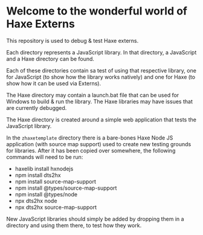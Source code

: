 # Welcome to the wonderful world of Haxe Externs

This repository is used to debug & test Haxe externs.

Each directory represents a JavaScript library. In that directory, a JavaScript and a Haxe directory can be found. 

Each of these directories contain sa test of using that respective library, one for JavaScript (to show how the library works natively) and one for Haxe (to show how it can be used via Externs).

The Haxe directory may contain a launch.bat file that can be used for Windows to build & run the library. The Haxe libraries may have issues that are currently debugged.

The Haxe directory is created around a simple web application that tests the JavaScript library.

In the `zhaxetemplate` directory there is a bare-bones Haxe Node JS application (with source map support) used to create new testing grounds for libraries. After it has been copied over somewhere, the following commands will need to be run:
- haxelib install hxnodejs
- npm install dts2hx
- npm install source-map-support
- npm install @types/source-map-support
- npm install @types/node
- npx dts2hx node
- npx dts2hx source-map-support

New JavaScript libraries should simply be added by dropping them in a directory and using them there, to test how they work.